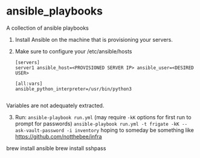 # ansible_playbooks
A collection of ansible playbooks 

1. Install Ansible on the machine that is provisioning your servers.

2. Make sure to configure your /etc/ansible/hosts

    ```
    [servers]                                                
    server1 ansible_host=<PROVISIONED SERVER IP> ansible_user=<DESIRED USER>  
                                                            
    [all:vars]                                               
    ansible_python_interpreter=/usr/bin/python3              
                                                            
    ```

Variables are not adequately extracted.

3. Run:
`ansible-playbook run.yml`
(may require `-kK` options for first run to prompt for passwords)
`ansible-playbook run.yml -t frigate -kK --ask-vault-password -i inventory`
hoping to someday be something like https://github.com/notthebee/infra

brew install ansible
brew install sshpass